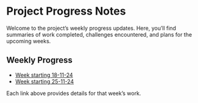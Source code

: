# Project Progress Notes

Welcome to the project’s weekly progress updates. Here, you’ll find summaries of work completed, challenges encountered, and plans for the upcoming weeks.

## Weekly Progress

- [Week starting 18-11-24](week-18-11-24.md)
- [Week starting 25-11-24](week-25-11-24.md)



Each link above provides details for that week’s work.


